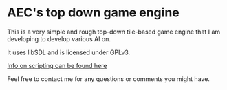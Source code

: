 AEC's top down game engine
===========================


This is a very simple and rough top-down tile-based game engine that I am developing to develop various AI on.

It uses libSDL and is licensed under GPLv3.

[Info on scripting can be found here](doc/scripting.markdown)

Feel free to contact me for any questions or comments you might have.
